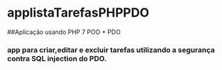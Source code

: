 # applistaTarefasPHPPDO
##Aplicação usando PHP 7 POO + PDO
### app para criar,editar e excluir tarefas utilizando a segurança contra SQL injection do PDO.
